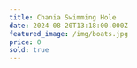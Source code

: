 ```yaml
---
title: Chania Swimming Hole
date: 2024-08-20T13:18:00.000Z
featured_image: /img/boats.jpg
price: 0
sold: true
---
```

